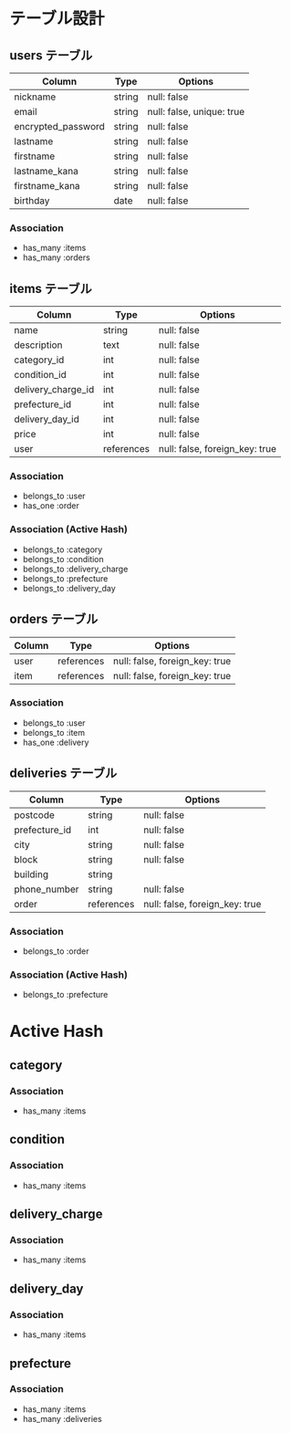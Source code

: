 # テーブル設計

## users テーブル

| Column             | Type   | Options                    |
| ------------------ | ------ | -------------------------- |
| nickname           | string | null: false                |
| email              | string | null: false, unique: true  |
| encrypted_password | string | null: false                |
| lastname           | string | null: false                |
| firstname          | string | null: false                |
| lastname_kana      | string | null: false                |
| firstname_kana     | string | null: false                |
| birthday           | date   | null: false                |

### Association
- has_many :items
- has_many :orders


## items テーブル

| Column                | Type       | Options                        |
| --------------------- | ---------- | ------------------------------ |
| name                  | string     | null: false                    |
| description           | text       | null: false                    |
| category_id           | int        | null: false                    |
| condition_id          | int        | null: false                    |
| delivery_charge_id    | int        | null: false                    |
| prefecture_id         | int        | null: false                    |
| delivery_day_id       | int        | null: false                    |
| price                 | int        | null: false                    |
| user                  | references | null: false, foreign_key: true |

### Association
- belongs_to :user
- has_one    :order
### Association (Active Hash)
- belongs_to :category
- belongs_to :condition
- belongs_to :delivery_charge
- belongs_to :prefecture
- belongs_to :delivery_day

## orders テーブル

| Column             | Type       | Options                        |
| ------------------ | ---------- | ------------------------------ |
| user               | references | null: false, foreign_key: true |
| item               | references | null: false, foreign_key: true |

### Association
- belongs_to :user
- belongs_to :item
- has_one    :delivery

## deliveries テーブル

| Column             | Type       | Options                        |
| ------------------ | ---------- | ------------------------------ |
| postcode           | string     | null: false                    |
| prefecture_id      | int        | null: false                    |
| city               | string     | null: false                    |
| block              | string     | null: false                    |
| building           | string     |                                |
| phone_number       | string     | null: false                    |
| order              | references | null: false, foreign_key: true |

### Association
- belongs_to :order
### Association (Active Hash)
- belongs_to :prefecture


# Active Hash

## category
### Association
- has_many :items

## condition
### Association
- has_many :items

## delivery_charge
### Association
- has_many :items

## delivery_day
### Association
- has_many :items

## prefecture
### Association
- has_many :items
- has_many :deliveries

